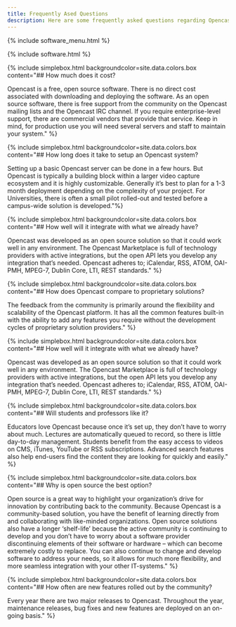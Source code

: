 ```yaml
---
title: Frequently Ased Questions
description: Here are some frequently asked questions regarding Opencast. This will help you determine if it’s the right solution for your organization.
---
```

{% include software_menu.html %}

{% include software.html %}

{% include simplebox.html backgroundcolor=site.data.colors.box 
content="## How much does it cost?

Opencast is a free, open source software. There is no direct cost associated with downloading and deploying the software. As an open source software, there is free support from the community on the Opencast mailing lists and the Opencast IRC channel. If you require enterprise-level support, there are commercial vendors that provide that service. Keep in mind, for production use you will need several servers and staff to maintain your system." %}

{% include simplebox.html backgroundcolor=site.data.colors.box 
content="## How long does it take to setup an Opencast system?

Setting up a basic Opencast server can be done in a few hours. But Opencast is typically a building block within a larger video capture ecosystem and it is highly customizable. Generally it’s best to plan for a 1-3 month deployment depending on the complexity of your project. For Universities, there is often a small pilot rolled-out and tested before a campus-wide solution is developed."%}


{% include simplebox.html backgroundcolor=site.data.colors.box 
content="## How well will it integrate with what we already have?

Opencast was developed as an open source solution so that it could work well in any environment. The Opencast Marketplace is full of technology providers with active integrations, but the open API lets you develop any integration that’s needed. Opencast adheres to; iCalendar, RSS, ATOM, OAI-PMH, MPEG-7, Dublin Core, LTI, REST standards." %}

{% include simplebox.html backgroundcolor=site.data.colors.box 
content="## How does Opencast compare to proprietary solutions?

The feedback from the community is primarily around the flexibility and scalability of the Opencast platform. It has all the common features built-in with the ability to add any features you require without the development cycles of proprietary solution providers." %}

{% include simplebox.html backgroundcolor=site.data.colors.box 
content="## How well will it integrate with what we already have?

Opencast was developed as an open source solution so that it could work well in any environment. The Opencast Marketplace is full of technology providers with active integrations, but the open API lets you develop any integration that’s needed. Opencast adheres to; iCalendar, RSS, ATOM, OAI-PMH, MPEG-7, Dublin Core, LTI, REST standards." %}

{% include simplebox.html backgroundcolor=site.data.colors.box 
content="## Will students and professors like it?

Educators love Opencast because once it’s set up, they don’t have to worry about much. Lectures are automatically queued to record, so there is little day-to-day management. Students benefit from the easy access to videos on CMS, iTunes, YouTube or RSS subscriptions. Advanced search features also help end-users find the content they are looking for quickly and easily." %}

{% include simplebox.html backgroundcolor=site.data.colors.box 
content="## Why is open source the best option?

Open source is a great way to highlight your organization’s drive for innovation by contributing back to the community. Because Opencast is a community-based solution, you have the benefit of learning directly from and collaborating with like-minded organizations. Open source solutions also have a longer ‘shelf-life’ because the active community is continuing to develop and you don’t have to worry about a software provider discontinuing elements of their software or hardware – which can become extremely costly to replace. You can also continue to change and develop software to address your needs, so it allows for much more flexibility, and more seamless integration with your other IT-systems." %}

{% include simplebox.html backgroundcolor=site.data.colors.box 
content="## How often are new features rolled out by the community?

Every year there are two major releases to Opencast. Throughout the year, maintenance releases, bug fixes and new features are deployed on an on-going basis." %}
